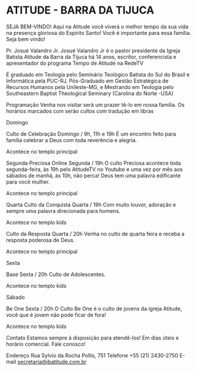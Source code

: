 # ATITUDE - BARRA DA TIJUCA
SEJA BEM-VINDO!
Aqui na Atitude você viverá o melhor tempo da sua vida na presença gloriosa do Espírito Santo! Você é importante para essa família. Seja bem vindo!

Pr. Josué Valandro Jr.
 Josué Valandro Jr é o pastor presidente da Igreja Batista Atitude da Barra da Tijuca há 14 anos, escritor, conferencista e apresentador do programa Tempo de Atitude na RedeTV

É graduado em Teologia pelo Seminário Teológico Batista do Sul do Brasil e Informática pela PUC-RJ. Pós-Graduado em Gestão Estratégica de Recursos Humanos pela Unileste-MG, e Mestrando em Teologia pelo Southeastern Baptist Theological Seminary (Carolina do Norte -USA)

  
Programação
Venha nos visitar será um prazer tê-lo em nossa família.
Os horários marcados com  serão cultos com tradução em libras

Domingo

Culto de Celebração
Domingo / 9h, 11h  e 19h
É um encontro feito para família celebrar a Deus com toda reverência e alegria.

Acontece no templo principal

Segunda
Preciosa Online
Segunda / 19h
O culto Preciosa acontece toda segunda-feira, às 19h pelo AtitudeTV no Youtube e uma vez por mês aos sábados de manhã, às 10h, não perca! Deus tem uma palavra edificante para você mulher.

Acontece no templo principal

Quarta
Culto da Conquista
Quarta / 19h
Com muito louvor, adoração e sempre uma palavra direcionada para homens.

Acontece no templo kids

Culto da Resposta
Quarta / 20h
Venha no culto de quarta feira e receba a resposta poderosa de Deus.

Acontece no templo principal

Sexta

Base
Sexta / 20h
Culto de Adolescentes.

Acontece no templo kids

Sábado

Be One
Sexta / 20h
O Culto Be One é o culto de jovens da igreja Atitude, você que é jovem não pode ficar de fora!

Acontece no templo kids

Contato
Estamos sempre à disposição para atendê-los! Em dias úteis e horário comercial. Fale conosco!

Endereço
Rua Sylvio da Rocha Pollis, 751
Telefone
+55 (21) 2430-2750
E-mail
secretaria@ibatitude.com.br

